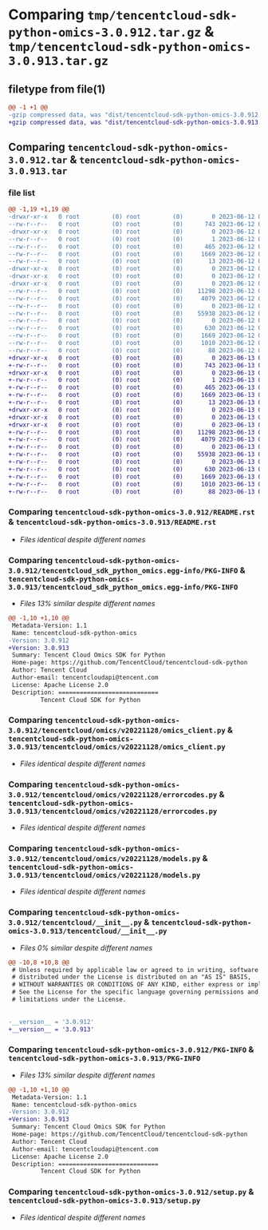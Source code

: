 # Comparing `tmp/tencentcloud-sdk-python-omics-3.0.912.tar.gz` & `tmp/tencentcloud-sdk-python-omics-3.0.913.tar.gz`

## filetype from file(1)

```diff
@@ -1 +1 @@
-gzip compressed data, was "dist/tencentcloud-sdk-python-omics-3.0.912.tar", last modified: Mon Jun 12 03:08:57 2023, max compression
+gzip compressed data, was "dist/tencentcloud-sdk-python-omics-3.0.913.tar", last modified: Tue Jun 13 02:19:15 2023, max compression
```

## Comparing `tencentcloud-sdk-python-omics-3.0.912.tar` & `tencentcloud-sdk-python-omics-3.0.913.tar`

### file list

```diff
@@ -1,19 +1,19 @@
-drwxr-xr-x   0 root         (0) root         (0)        0 2023-06-12 03:08:57.000000 tencentcloud-sdk-python-omics-3.0.912/
--rw-r--r--   0 root         (0) root         (0)      743 2023-06-12 03:08:57.000000 tencentcloud-sdk-python-omics-3.0.912/README.rst
-drwxr-xr-x   0 root         (0) root         (0)        0 2023-06-12 03:08:57.000000 tencentcloud-sdk-python-omics-3.0.912/tencentcloud_sdk_python_omics.egg-info/
--rw-r--r--   0 root         (0) root         (0)        1 2023-06-12 03:08:57.000000 tencentcloud-sdk-python-omics-3.0.912/tencentcloud_sdk_python_omics.egg-info/dependency_links.txt
--rw-r--r--   0 root         (0) root         (0)      465 2023-06-12 03:08:57.000000 tencentcloud-sdk-python-omics-3.0.912/tencentcloud_sdk_python_omics.egg-info/SOURCES.txt
--rw-r--r--   0 root         (0) root         (0)     1669 2023-06-12 03:08:57.000000 tencentcloud-sdk-python-omics-3.0.912/tencentcloud_sdk_python_omics.egg-info/PKG-INFO
--rw-r--r--   0 root         (0) root         (0)       13 2023-06-12 03:08:57.000000 tencentcloud-sdk-python-omics-3.0.912/tencentcloud_sdk_python_omics.egg-info/top_level.txt
-drwxr-xr-x   0 root         (0) root         (0)        0 2023-06-12 03:08:57.000000 tencentcloud-sdk-python-omics-3.0.912/tencentcloud/
-drwxr-xr-x   0 root         (0) root         (0)        0 2023-06-12 03:08:57.000000 tencentcloud-sdk-python-omics-3.0.912/tencentcloud/omics/
-drwxr-xr-x   0 root         (0) root         (0)        0 2023-06-12 03:08:57.000000 tencentcloud-sdk-python-omics-3.0.912/tencentcloud/omics/v20221128/
--rw-r--r--   0 root         (0) root         (0)    11298 2023-06-12 03:08:57.000000 tencentcloud-sdk-python-omics-3.0.912/tencentcloud/omics/v20221128/omics_client.py
--rw-r--r--   0 root         (0) root         (0)     4079 2023-06-12 03:08:57.000000 tencentcloud-sdk-python-omics-3.0.912/tencentcloud/omics/v20221128/errorcodes.py
--rw-r--r--   0 root         (0) root         (0)        0 2023-06-12 03:08:57.000000 tencentcloud-sdk-python-omics-3.0.912/tencentcloud/omics/v20221128/__init__.py
--rw-r--r--   0 root         (0) root         (0)    55938 2023-06-12 03:08:57.000000 tencentcloud-sdk-python-omics-3.0.912/tencentcloud/omics/v20221128/models.py
--rw-r--r--   0 root         (0) root         (0)        0 2023-06-12 03:08:57.000000 tencentcloud-sdk-python-omics-3.0.912/tencentcloud/omics/__init__.py
--rw-r--r--   0 root         (0) root         (0)      630 2023-06-12 03:08:57.000000 tencentcloud-sdk-python-omics-3.0.912/tencentcloud/__init__.py
--rw-r--r--   0 root         (0) root         (0)     1669 2023-06-12 03:08:57.000000 tencentcloud-sdk-python-omics-3.0.912/PKG-INFO
--rw-r--r--   0 root         (0) root         (0)     1010 2023-06-12 03:08:57.000000 tencentcloud-sdk-python-omics-3.0.912/setup.py
--rw-r--r--   0 root         (0) root         (0)       88 2023-06-12 03:08:57.000000 tencentcloud-sdk-python-omics-3.0.912/setup.cfg
+drwxr-xr-x   0 root         (0) root         (0)        0 2023-06-13 02:19:15.000000 tencentcloud-sdk-python-omics-3.0.913/
+-rw-r--r--   0 root         (0) root         (0)      743 2023-06-13 02:19:14.000000 tencentcloud-sdk-python-omics-3.0.913/README.rst
+drwxr-xr-x   0 root         (0) root         (0)        0 2023-06-13 02:19:15.000000 tencentcloud-sdk-python-omics-3.0.913/tencentcloud_sdk_python_omics.egg-info/
+-rw-r--r--   0 root         (0) root         (0)        1 2023-06-13 02:19:15.000000 tencentcloud-sdk-python-omics-3.0.913/tencentcloud_sdk_python_omics.egg-info/dependency_links.txt
+-rw-r--r--   0 root         (0) root         (0)      465 2023-06-13 02:19:15.000000 tencentcloud-sdk-python-omics-3.0.913/tencentcloud_sdk_python_omics.egg-info/SOURCES.txt
+-rw-r--r--   0 root         (0) root         (0)     1669 2023-06-13 02:19:15.000000 tencentcloud-sdk-python-omics-3.0.913/tencentcloud_sdk_python_omics.egg-info/PKG-INFO
+-rw-r--r--   0 root         (0) root         (0)       13 2023-06-13 02:19:15.000000 tencentcloud-sdk-python-omics-3.0.913/tencentcloud_sdk_python_omics.egg-info/top_level.txt
+drwxr-xr-x   0 root         (0) root         (0)        0 2023-06-13 02:19:15.000000 tencentcloud-sdk-python-omics-3.0.913/tencentcloud/
+drwxr-xr-x   0 root         (0) root         (0)        0 2023-06-13 02:19:15.000000 tencentcloud-sdk-python-omics-3.0.913/tencentcloud/omics/
+drwxr-xr-x   0 root         (0) root         (0)        0 2023-06-13 02:19:15.000000 tencentcloud-sdk-python-omics-3.0.913/tencentcloud/omics/v20221128/
+-rw-r--r--   0 root         (0) root         (0)    11298 2023-06-13 02:19:14.000000 tencentcloud-sdk-python-omics-3.0.913/tencentcloud/omics/v20221128/omics_client.py
+-rw-r--r--   0 root         (0) root         (0)     4079 2023-06-13 02:19:14.000000 tencentcloud-sdk-python-omics-3.0.913/tencentcloud/omics/v20221128/errorcodes.py
+-rw-r--r--   0 root         (0) root         (0)        0 2023-06-13 02:19:14.000000 tencentcloud-sdk-python-omics-3.0.913/tencentcloud/omics/v20221128/__init__.py
+-rw-r--r--   0 root         (0) root         (0)    55938 2023-06-13 02:19:14.000000 tencentcloud-sdk-python-omics-3.0.913/tencentcloud/omics/v20221128/models.py
+-rw-r--r--   0 root         (0) root         (0)        0 2023-06-13 02:19:14.000000 tencentcloud-sdk-python-omics-3.0.913/tencentcloud/omics/__init__.py
+-rw-r--r--   0 root         (0) root         (0)      630 2023-06-13 02:19:14.000000 tencentcloud-sdk-python-omics-3.0.913/tencentcloud/__init__.py
+-rw-r--r--   0 root         (0) root         (0)     1669 2023-06-13 02:19:15.000000 tencentcloud-sdk-python-omics-3.0.913/PKG-INFO
+-rw-r--r--   0 root         (0) root         (0)     1010 2023-06-13 02:19:14.000000 tencentcloud-sdk-python-omics-3.0.913/setup.py
+-rw-r--r--   0 root         (0) root         (0)       88 2023-06-13 02:19:15.000000 tencentcloud-sdk-python-omics-3.0.913/setup.cfg
```

### Comparing `tencentcloud-sdk-python-omics-3.0.912/README.rst` & `tencentcloud-sdk-python-omics-3.0.913/README.rst`

 * *Files identical despite different names*

### Comparing `tencentcloud-sdk-python-omics-3.0.912/tencentcloud_sdk_python_omics.egg-info/PKG-INFO` & `tencentcloud-sdk-python-omics-3.0.913/tencentcloud_sdk_python_omics.egg-info/PKG-INFO`

 * *Files 13% similar despite different names*

```diff
@@ -1,10 +1,10 @@
 Metadata-Version: 1.1
 Name: tencentcloud-sdk-python-omics
-Version: 3.0.912
+Version: 3.0.913
 Summary: Tencent Cloud Omics SDK for Python
 Home-page: https://github.com/TencentCloud/tencentcloud-sdk-python
 Author: Tencent Cloud
 Author-email: tencentcloudapi@tencent.com
 License: Apache License 2.0
 Description: ============================
         Tencent Cloud SDK for Python
```

### Comparing `tencentcloud-sdk-python-omics-3.0.912/tencentcloud/omics/v20221128/omics_client.py` & `tencentcloud-sdk-python-omics-3.0.913/tencentcloud/omics/v20221128/omics_client.py`

 * *Files identical despite different names*

### Comparing `tencentcloud-sdk-python-omics-3.0.912/tencentcloud/omics/v20221128/errorcodes.py` & `tencentcloud-sdk-python-omics-3.0.913/tencentcloud/omics/v20221128/errorcodes.py`

 * *Files identical despite different names*

### Comparing `tencentcloud-sdk-python-omics-3.0.912/tencentcloud/omics/v20221128/models.py` & `tencentcloud-sdk-python-omics-3.0.913/tencentcloud/omics/v20221128/models.py`

 * *Files identical despite different names*

### Comparing `tencentcloud-sdk-python-omics-3.0.912/tencentcloud/__init__.py` & `tencentcloud-sdk-python-omics-3.0.913/tencentcloud/__init__.py`

 * *Files 0% similar despite different names*

```diff
@@ -10,8 +10,8 @@
 # Unless required by applicable law or agreed to in writing, software
 # distributed under the License is distributed on an "AS IS" BASIS,
 # WITHOUT WARRANTIES OR CONDITIONS OF ANY KIND, either express or implied.
 # See the License for the specific language governing permissions and
 # limitations under the License.
 
 
-__version__ = '3.0.912'
+__version__ = '3.0.913'
```

### Comparing `tencentcloud-sdk-python-omics-3.0.912/PKG-INFO` & `tencentcloud-sdk-python-omics-3.0.913/PKG-INFO`

 * *Files 13% similar despite different names*

```diff
@@ -1,10 +1,10 @@
 Metadata-Version: 1.1
 Name: tencentcloud-sdk-python-omics
-Version: 3.0.912
+Version: 3.0.913
 Summary: Tencent Cloud Omics SDK for Python
 Home-page: https://github.com/TencentCloud/tencentcloud-sdk-python
 Author: Tencent Cloud
 Author-email: tencentcloudapi@tencent.com
 License: Apache License 2.0
 Description: ============================
         Tencent Cloud SDK for Python
```

### Comparing `tencentcloud-sdk-python-omics-3.0.912/setup.py` & `tencentcloud-sdk-python-omics-3.0.913/setup.py`

 * *Files identical despite different names*

